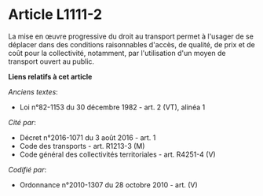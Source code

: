 # Article L1111-2

La mise en œuvre progressive du droit au transport permet à l'usager de se déplacer dans des conditions raisonnables d'accès,
de qualité, de prix et de coût pour la collectivité, notamment, par l'utilisation d'un moyen de transport ouvert au public.

**Liens relatifs à cet article**

_Anciens textes_:

  - Loi n°82-1153 du 30 décembre 1982 - art. 2 (VT), alinéa 1

_Cité par_:

  - Décret n°2016-1071 du 3 août 2016 - art. 1
  - Code des transports - art. R1213-3 (M)
  - Code général des collectivités territoriales - art. R4251-4 (V)

_Codifié par_:

  - Ordonnance n°2010-1307 du 28 octobre 2010 - art. (V)
